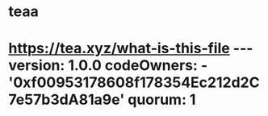 # teaa
# https://tea.xyz/what-is-this-file --- version: 1.0.0 codeOwners:   - '0xf00953178608f178354Ec212d2C7e57b3dA81a9e' quorum: 1
